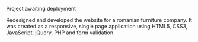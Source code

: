 Project awaiting deployment 

Redesigned and developed the website for a romanian furniture company. It was created as a responsive, single page application
using HTML5, CSS3, JavaScript, jQuery, PHP and form validation.
